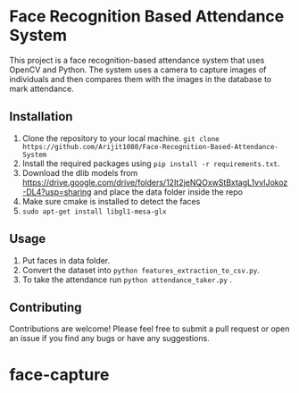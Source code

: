 
# Face Recognition Based Attendance System

This project is a face recognition-based attendance system that uses OpenCV and Python. The system uses a camera to capture images of individuals and then compares them with the images in the database to mark attendance.

## Installation

1. Clone the repository to your local machine. ``git clone https://github.com/Arijit1080/Face-Recognition-Based-Attendance-System``
2. Install the required packages using ``pip install -r requirements.txt``.
3. Download the dlib models from https://drive.google.com/drive/folders/12It2jeNQOxwStBxtagL1vvIJokoz-DL4?usp=sharing and place the data folder inside the repo
4. Make sure cmake is installed to detect the faces
5. ``` sudo apt-get install libgl1-mesa-glx ```
## Usage

1. Put faces in data folder.
2. Convert the dataset into ``python features_extraction_to_csv.py``.
3. To take the attendance run ``python attendance_taker.py`` .

## Contributing

Contributions are welcome! Please feel free to submit a pull request or open an issue if you find any bugs or have any suggestions.
# face-capture

